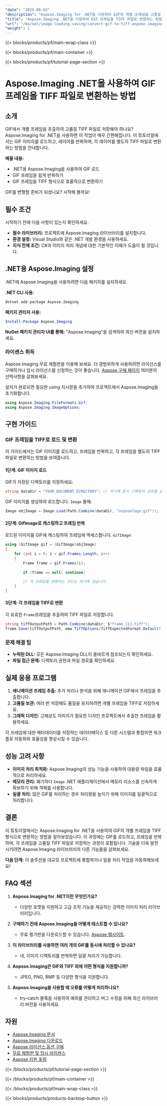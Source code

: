 ```yaml
---
"date": "2025-06-03"
"description": "Aspose.Imaging for .NET을 사용하여 GIF의 개별 프레임을 고품질 TIFF 파일로 변환하는 방법을 알아보세요. 이 가이드에서는 단계별 지침과 실용적인 활용법을 제공합니다."
"title": "Aspose.Imaging .NET을 사용하여 GIF 프레임을 TIFF 파일로 변환하는 방법"
"url": "/ko/net/image-loading-saving/convert-gif-to-tiff-aspose-imaging-net/"
"weight": 1
---
```


{{< blocks/products/pf/main-wrap-class >}}

{{< blocks/products/pf/main-container >}}

{{< blocks/products/pf/tutorial-page-section >}}
# Aspose.Imaging .NET을 사용하여 GIF 프레임을 TIFF 파일로 변환하는 방법

## 소개

GIF에서 개별 프레임을 추출하여 고품질 TIFF 파일로 저장해야 하나요? Aspose.Imaging for .NET을 사용하면 이 작업이 매우 간편해집니다. 이 튜토리얼에서는 GIF 이미지를 로드하고, 레이어를 반복하며, 각 레이어를 별도의 TIFF 파일로 변환하는 방법을 안내합니다.

**배울 내용:**
- .NET용 Aspose.Imaging을 사용하여 GIF 로드
- GIF 프레임을 쉽게 반복하기
- GIF 프레임을 TIFF 형식으로 효율적으로 변환하기

GIF를 변형할 준비가 되셨나요? 시작해 볼까요!

## 필수 조건

시작하기 전에 다음 사항이 있는지 확인하세요.

- **필수 라이브러리:** 프로젝트에 Aspose.Imaging 라이브러리를 설치합니다.
- **환경 설정:** Visual Studio와 같은 .NET 개발 환경을 사용하세요.
- **지식 전제 조건:** C#과 이미지 처리 개념에 대한 기본적인 이해가 도움이 될 것입니다.

## .NET용 Aspose.Imaging 설정

.NET에 Aspose.Imaging을 사용하려면 다음 패키지를 설치하세요.

**.NET CLI 사용:**
```bash
dotnet add package Aspose.Imaging
```

**패키지 관리자 사용:**
```powershell
Install-Package Aspose.Imaging
```

**NuGet 패키지 관리자 UI를 통해:** "Aspose.Imaging"을 검색하여 최신 버전을 설치하세요.

### 라이센스 취득

Aspose.Imaging 무료 체험판을 이용해 보세요. 더 광범위하게 사용하려면 라이선스를 구매하거나 임시 라이선스를 신청하는 것이 좋습니다. [Aspose 구매 페이지](https://purchase.aspose.com/buy) 여러분의 선택사항을 살펴보세요.

설치가 완료되면 필요한 using 지시문을 추가하여 프로젝트에서 Aspose.Imaging을 초기화합니다.

```csharp
using Aspose.Imaging.FileFormats.Gif;
using Aspose.Imaging.ImageOptions;
```

## 구현 가이드

### GIF 프레임을 TIFF로 로드 및 변환

이 가이드에서는 GIF 이미지를 로드하고, 프레임을 반복하고, 각 프레임을 별도의 TIFF 파일로 변환하는 방법을 보여줍니다.

#### 1단계: GIF 이미지 로드

GIF가 저장된 디렉토리를 지정하세요:

```csharp
string dataDir = "YOUR_DOCUMENT_DIRECTORY"; // 여기에 문서 디렉토리 경로를 설정하세요
```

GIF 이미지를 생성하여 로드합니다. `Image` 물체:

```csharp
Image objImage = Image.Load(Path.Combine(dataDir, "asposelogo.gif"));
```

#### 2단계: GifImage로 캐스팅하고 프레임 반복

로드된 이미지를 GIF에 캐스팅하여 프레임에 액세스합니다. `GifImage`:

```csharp
using (GifImage gif = (GifImage)objImage)
{
    for (int i = 0; i < gif.Frames.Length; i++)
    {
        Frame frame = gif.Frames[i];
        
        if (frame == null) continue;

        // 각 프레임을 변환하는 코드는 여기에 있습니다.
    }
}
```

#### 3단계: 각 프레임을 TIFF로 변환

각 유효한 `Frame`프레임을 추출하여 TIFF 파일로 저장합니다.

```csharp
string tiffOutputPath = Path.Combine(dataDir, $"frame_{i}.tiff");
frame.Save(tiffOutputPath, new TiffOptions(TiffExpectedFormat.Default));
```

### 문제 해결 팁

- **누락된 DLL:** 모든 Aspose.Imaging DLL이 올바르게 참조되는지 확인하세요.
- **파일 접근 문제:** 디렉토리 권한과 파일 경로를 확인하세요.

## 실제 응용 프로그램

1. **애니메이션 프레임 추출:** 추가 처리나 분석을 위해 애니메이션 GIF에서 프레임을 추출합니다.
2. **고품질 보관:** 여러 번 저장해도 품질을 유지하려면 개별 프레임을 TIFF로 저장하세요.
3. **그래픽 디자인:** 고해상도 이미지가 필요한 디자인 프로젝트에서 추출한 프레임을 활용하세요.

각 프레임에 대한 메타데이터를 저장하는 데이터베이스 등 다른 시스템과 통합하면 워크플로 자동화와 효율성을 향상시킬 수 있습니다.

## 성능 고려 사항

- **이미지 처리 최적화:** Aspose.Imaging의 성능 기능을 사용하여 대용량 파일을 효율적으로 처리하세요.
- **메모리 관리:** 폐기하다 `Image` .NET 애플리케이션에서 메모리 리소스를 신속하게 확보하기 위해 객체를 사용합니다.
- **일괄 처리:** 많은 GIF를 처리하는 경우 처리량을 높이기 위해 이미지를 일괄적으로 처리합니다.

## 결론

이 튜토리얼에서는 Aspose.Imaging for .NET을 사용하여 GIF의 개별 프레임을 TIFF 형식으로 변환하는 방법을 알아보았습니다. 이 과정에는 GIF를 로드하고, 프레임을 반복하며, 각 프레임을 고품질 TIFF 파일로 저장하는 과정이 포함됩니다. 기술을 더욱 발전시키려면 Aspose.Imaging 라이브러리의 다른 기능들을 살펴보세요.

**다음 단계:** 이 솔루션을 대규모 프로젝트에 통합하거나 일괄 처리 작업을 자동화해보세요!

## FAQ 섹션

1. **Aspose.Imaging for .NET이란 무엇인가요?**
   - 다양한 포맷을 지원하고 고급 조작 기능을 제공하는 강력한 이미지 처리 라이브러리입니다.
   
2. **구매하기 전에 Aspose.Imaging을 어떻게 테스트할 수 있나요?**
   - 무료 평가판을 다운로드할 수 있습니다. [Aspose 웹사이트](https://releases.aspose.com/imaging/net/).

3. **이 라이브러리를 사용하면 여러 개의 GIF를 동시에 처리할 수 있나요?**
   - 네, 이미지 디렉토리를 반복하면 일괄 처리가 가능합니다.

4. **Aspose.Imaging은 GIF와 TIFF 외에 어떤 형식을 지원합니까?**
   - JPEG, PNG, BMP 등 다양한 형식을 지원합니다.

5. **Aspose.Imaging을 사용할 때 오류를 어떻게 처리하나요?**
   - try-catch 블록을 사용하여 예외를 관리하고 버그 수정을 위해 최신 라이브러리 버전을 사용하세요.

## 자원

- [Aspose.Imaging 문서](https://reference.aspose.com/imaging/net/)
- [Aspose.Imaging 다운로드](https://releases.aspose.com/imaging/net/)
- [Aspose 라이선스 옵션 구매](https://purchase.aspose.com/buy)
- [무료 체험판 및 임시 라이센스](https://releases.aspose.com/imaging/net/)
- [Aspose 지원 포럼](https://forum.aspose.com/c/imaging/10)

{{< /blocks/products/pf/tutorial-page-section >}}

{{< /blocks/products/pf/main-container >}}

{{< /blocks/products/pf/main-wrap-class >}}

{{< blocks/products/products-backtop-button >}}